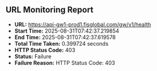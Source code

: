 ## URL Monitoring Report

- **URL:** https://api-gw1-prod1.fisglobal.com/gw/v1/health
- **Start Time:** 2025-08-31T07:42:37.219854
- **End Time:** 2025-08-31T07:42:37.619578
- **Total Time Taken:** 0.399724 seconds
- **HTTP Status Code:** 403
- **Status:** Failure
- **Failure Reason:** HTTP Status Code: 403
